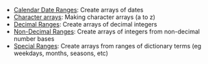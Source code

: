 * [Calendar Date Ranges](mkarray/date.md):
  Create arrays of dates
* [Character arrays](mkarray/character.md):
  Making character arrays (a to z)
* [Decimal Ranges](mkarray/decimal.md):
  Create arrays of decimal integers
* [Non-Decimal Ranges](mkarray/non-decimal.md):
  Create arrays of integers from non-decimal number bases
* [Special Ranges](mkarray/special.md):
  Create arrays from ranges of dictionary terms (eg weekdays, months, seasons, etc)